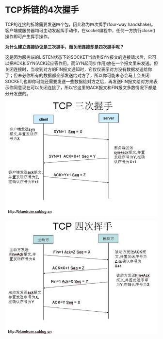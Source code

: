 # TCP拆链的4次握手

TCP的连接的拆除需要发送四个包，因此称为四次挥手\(four-way handshake\)。客户端或服务器均可主动发起挥手动作，在socket编程中，任何一方执行close\(\)操作即可产生挥手操作。

**为什么建立连接协议是三次握手，而关闭连接却是四次握手呢？**

这是因为服务端的LISTEN状态下的SOCKET当收到SYN报文的连接请求后，它可以把ACK和SYN\(ACK起应答作用，而SYN起同步作用\)放在一个报文里来发送。但关闭连接时，当收到对方的FIN报文通知时，它仅仅表示对方没有数据发送给你了；但未必你所有的数据都全部发送给对方了，所以你可能未必会马上会关闭SOCKET,也即你可能还需要发送一些数据给对方之后，再发送FIN报文给对方来表示你同意现在可以关闭连接了，所以它这里的ACK报文和FIN报文多数情况下都是分开发送的。

![](../.gitbook/assets/image.png)

![](../.gitbook/assets/image%20%281%29.png)







